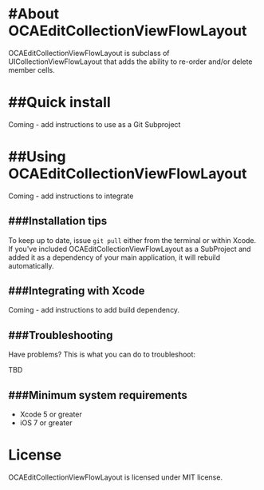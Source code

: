 #About OCAEditCollectionViewFlowLayout
==============

OCAEditCollectionViewFlowLayout is subclass of UICollectionViewFlowLayout that adds the ability to re-order and/or delete member cells.


##Quick install
=============

Coming - add instructions to use as a Git Subproject

##Using OCAEditCollectionViewFlowLayout
==============

Coming - add instructions to integrate

###Installation tips
-----------------

To keep up to date, issue `git pull` either from the terminal or within Xcode. If you've included OCAEditCollectionViewFlowLayout as a SubProject and added it as a dependency of your main application, it will rebuild automatically. 

###Integrating with Xcode
-----------------

Coming - add instructions to add build dependency.


###Troubleshooting
---------------

Have problems? This is what you can do to troubleshoot:

TBD

###Minimum system requirements
---------------------------

- Xcode 5 or greater
- iOS 7 or greater

License
=======

OCAEditCollectionViewFlowLayout is licensed under MIT license.

